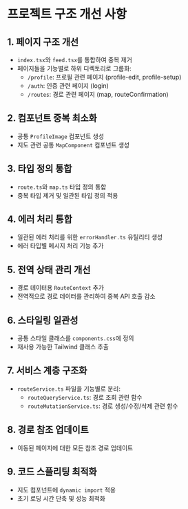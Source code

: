 # 프로젝트 구조 개선 사항

## 1. 페이지 구조 개선
- `index.tsx`와 `feed.tsx`를 통합하여 중복 제거
- 페이지들을 기능별로 하위 디렉토리로 그룹화:
  - `/profile`: 프로필 관련 페이지 (profile-edit, profile-setup)
  - `/auth`: 인증 관련 페이지 (login)
  - `/routes`: 경로 관련 페이지 (map, routeConfirmation)

## 2. 컴포넌트 중복 최소화
- 공통 `ProfileImage` 컴포넌트 생성
- 지도 관련 공통 `MapComponent` 컴포넌트 생성

## 3. 타입 정의 통합
- `route.ts`와 `map.ts` 타입 정의 통합
- 중복 타입 제거 및 일관된 타입 정의 적용

## 4. 에러 처리 통합
- 일관된 에러 처리를 위한 `errorHandler.ts` 유틸리티 생성
- 에러 타입별 메시지 처리 기능 추가

## 5. 전역 상태 관리 개선
- 경로 데이터용 `RouteContext` 추가
- 전역적으로 경로 데이터를 관리하여 중복 API 호출 감소

## 6. 스타일링 일관성
- 공통 스타일 클래스를 `components.css`에 정의
- 재사용 가능한 Tailwind 클래스 추출

## 7. 서비스 계층 구조화
- `routeService.ts` 파일을 기능별로 분리:
  - `routeQueryService.ts`: 경로 조회 관련 함수
  - `routeMutationService.ts`: 경로 생성/수정/삭제 관련 함수

## 8. 경로 참조 업데이트
- 이동된 페이지에 대한 모든 참조 경로 업데이트

## 9. 코드 스플리팅 최적화
- 지도 컴포넌트에 `dynamic import` 적용
- 초기 로딩 시간 단축 및 성능 최적화 